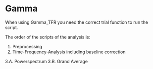 # Gamma
When using Gamma_TFR you need the correct trial function to run the script.

The order of the scripts of the analysis is:
 1. Preprocessing
 2. Time-Frequency-Analysis including baseline correction

 3.A.  Powerspectrum
 3.B.  Grand Average
